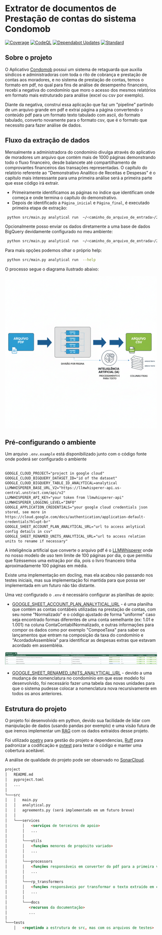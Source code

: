 # Extrator de documentos de Prestação de contas do sistema Condomob

[![Coverage](https://sonarcloud.io/api/project_badges/measure?project=claytonsilva_condomob-documents-ocr2data&metric=coverage)](https://sonarcloud.io/summary/new_code?id=claytonsilva_condomob-documents-ocr2data)
[![CodeQL](https://github.com/claytonsilva/condomob-documents-ocr2data/actions/workflows/github-code-scanning/codeql/badge.svg?branch=main)](https://github.com/claytonsilva/condomob-documents-ocr2data/actions/workflows/github-code-scanning/codeql)
[![Dependabot Updates](https://github.com/claytonsilva/condomob-documents-ocr2data/actions/workflows/dependabot/dependabot-updates/badge.svg)](https://github.com/claytonsilva/condomob-documents-ocr2data/actions/workflows/dependabot/dependabot-updates)
[![Standard](https://github.com/claytonsilva/condomob-documents-ocr2data/actions/workflows/standard.yml/badge.svg)](https://github.com/claytonsilva/condomob-documents-ocr2data/actions/workflows/standard.yml)

## Sobre o projeto

O Aplicativo [Condomob](https://condomob.net/) possui um sistema de
retaguarda que auxilia síndicos e administradoras com toda o rito de
cobrança e prestação de contas aos moradores, e no sistema de
prestação de contas, temos o formato em pdf, no qual para fins de
análise de desempenho financeiro, recebi a negativa do condomínio
que moro o acesso dos mesmos relatórios em formato mais estruturado
para análise (excel ou csv por exemplo).

Diante da negativa, construí essa aplicação que
faz um "pipeline" partindo de um arquivo grande em pdf e
extrai página a página convertendo o conteúdo pdf
para um formato texto tabulado com ascii, do formato
tabulado, converto novamente para o formato csv,
que é o formato que necessito para
fazer análise de dados.

## Fluxo da extração de dados

Mensalmente a administradora do condomínio divulga através do
aplicativo de moradores um arquivo que contém mais de 1000 páginas
demonstrando todo o fluxo financeiro, desde balancete até compartilhamento
de comprovantes financeiros das transações representadas. O capítulo do
relatório referente ao "Demonstrativo Analítico de Receitas e Despesas" é
o capítulo mais interessante para uma primeira análise será a primeira
parte que esse código irá extrair.

* Primeiramente identificamos as páginas no índice que identificam onde
começa e onde termina o capítulo do demonstrativo.
* Depois de identificado a `Página_inicial` e `Página_final`,
é executado primeira etapa de extração:

```bash
 python src/main.py analytical run  ~/<caminho_do_arquivo_de_entrada>/2023-12.pdf  --start=<Página_inicial> --end=<Página_final>
```

Opcionalmente posso enviar os dados diretamente a uma base de dados
BigQuery devidamente configurado no meu ambiente:

```bash
 python src/main.py analytical run  ~/<caminho_do_arquivo_de_entrada>/2023-12.pdf  --start=<Página_inicial> --end=<Página_final> --upload
```

Para mais opções podemos olhar o próprio help:

```bash
 python src/main.py analytical run  --help
```

O processo segue o diagrama ilustrado abaixo:

![diagrama-extracao-dados](./docs/resources/fluxo_processamento_dados.png)

## Pré-configurando o ambiente

Um arquivo `.env.example` está disponibilizado junto
com o código fonte onde poderá ser configurado o ambiente

```.env

GOOGLE_CLOUD_PROJECT="project in google cloud"
GOOGLE_CLOUD_BIGQUERY_DATASET_ID="id of the dataset"
GOOGLE_CLOUD_BIGQUERY_TABLE_ID_ANALYTICAL=analytical
LLMWHISPERER_BASE_URL_V2="https://llmwhisperer-api.us-central.unstract.com/api/v2"
LLMWHISPERER_API_KEY="your token from llmwhisperer-api"
LLMWHISPERER_LOGGING_LEVEL="INFO"
GOOGLE_APPLICATION_CREDENTIALS="your google cloud credentials json stored, see more in https://cloud.google.com/docs/authentication/application-default-credentials?hl=pt-br"
GOOGLE_SHEET_ACCOUNT_PLAN_ANALYTICAL_URL="url to access anlytical config details in csv"
GOOGLE_SHEET_RENAMED_UNITS_ANALYTICAL_URL="url to access relation units to rename if necessary"

```

A inteligência artificial que converte o arquivo pdf é
o [LLMWhisperer](https://unstract.com/llmwhisperer/) onde no
nosso modelo de uso tem limite de 100 páginas por dia,
o que permitiu que fizéssemos uma extração por dia,
pois o livro financeiro tinha aproximadamente 100 páginas
em média.

Existe uma implementação em docling, mas ela acabou não passando
nos testes iniciais, mas sua implementação foi mantida para que
possa ser implementada em um futuro não tão distante.

Uma vez configurado o `.env` é necessário configurar as planilhas de apoio:

* [GOOGLE_SHEET_ACCOUNT_PLAN_ANALYTICAL_URL](./docs/resources/resultado-analise-contacontabil.csv) - é uma planilha que contém as
contas contábeis utilizadas na prestação de contas, com seu nome "Normalizado"
e o código ajustado de forma "uniforme" caso seja encontrado formas diferentes
de uma conta semelhante (ex: 1.01 e 1.001) na coluna
ContaContabilNormalizado, e outras informações para
compor os dados como por exemplo "CompoeTaxa" para saber os
lançamentos que entram na composição da taxa do condomínio
e "AcordadoAssembleia" para identificar as despesas extras
que estavam acordado em assembléia.

![planilha_apoio](./docs/resources/planilha-detalhamento-contabil.png)

* [GOOGLE_SHEET_RENAMED_UNITS_ANALYTICAL_URL](./docs/resources/relacao_unidades_renomeadas.csv) - devido a uma
mudança de nomenclatura no condomínio em que esse modelo foi desenvolvido,
foi necessário fazer uma tabela das novas unidades para que o
sistema pudesse colocar a nomenclatura nova recursivamente em todos
os anos anteriores.

## Estrutura do projeto

O projeto foi desenvolvido em python, devido sua facilidade
de lidar com manipulação de dados (usando pandas por exemplo)
e uma visão futura de que iremos implementar um [RAG](https://aws.amazon.com/pt/what-is/retrieval-augmented-generation/) com os dados
extraídos desse projeto.

Foi utilizado [poetry](https://python-poetry.org/) para gestão do
projeto e dependencias, [Ruff](https://docs.astral.sh/ruff/) para
padronizar a codificação e [pytest](https://docs.pytest.org/en/stable/)
para testar o código e manter uma cobertura
aceitável.

A análise de qualidade do projeto pode ser observado
no [SonarCloud](https://sonarcloud.io/project/overview?id=claytonsilva_condomob-documents-ocr2data).

```markdown
project
│   README.md
│   pyproject.toml
│   ...
│
└───src
│   │   main.py
│   │   analytical.py
│   │   agreements.py (será implementado em um futuro breve)
│   │
│   └───services
│       │   <serviços de terceiros de apoio>
│       │   ...
│       │
│       └───utils
│       │   <funções menores de propósito variado>
│       │   ...
│       │
│       └───processors
│       │   <funções responsáveis em converter do pdf para a primeira versão bruta em texto>
│       │   ...
│       │
│       └───rp_transformers
│       │   <funções responsáveis por transformar o texto extraído em csv com as informações ricas>
│       │   ...
│       │
│       └───docs
│          <recursos da documentação>
│          ...
│
└───tests
    │   <repetindo a estrutura de src, mas com os arquivos de testes>
```
